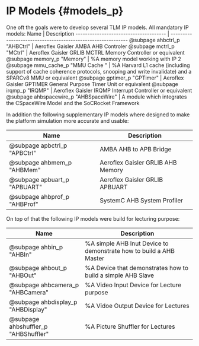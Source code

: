 IP Models {#models_p}
=====================

One oft the goals were to develop several TLM IP models. 
All mandatory IP models:
Name                                   | Description
-------------------------------------- | ------------------------------------------------------------
@subpage ahbctrl_p "AHBCtrl"           | Aeroflex Gaisler AMBA AHB Controler
@subpage mctrl_p "MCtrl"               | Aeroflex Gaisler GRLIB MCTRL Memory Controller or equivalent
@subpage memory_p "Memory"             | %A memory model working with IP 2
@subpage mmu_cache_p "MMU Cache "      | %A Harvard L1 cache (including support of cache coherence protocols, snooping and write invalidate) and a SPARCv8 MMU or equivalent
@subpage gptimer_p "GPTimer"           | Aeroflex Gaisler GPTIMER General Purpose Timer Unit or equivalent
@subpage irqmp_p "IRQMP"               | Aeroflex Gaisler IRQMP Interrupt Controller or equivalent
@subpage ahbspacewire_p "AHBSpaceWire" | A module which integrates the CSpaceWire Model and the SoCRocket Framework

In addition the following supplementary IP models where designed to make the platform simulation more accurate and usable:

Name                             | Description
-------------------------------- | ------------------------------------------------------------
@subpage apbctrl_p "APBCtrl"     | AMBA AHB to APB Bridge
@subpage ahbmem_p "AHBMem"       | Aeroflex Gaisler GRLIB AHB Memory
@subpage apbuart_p "APBUART"     | Aeroflex Gaisler GRLIB APBUART
@subpage ahbprof_p "AHBProf"     | SystemC AHB System Profiler

On top of that the following IP models were build for lecturing purpose:

Name                                 | Description
------------------------------------ | ----------------------------------------------------------------
@subpage ahbin_p "AHBIn"             | %A simple AHB Inut Device to demonstrate how to build a AHB Master
@subpage ahbout_p "AHBOut"           | %A Device that demonstrates how to build a simple AHB Slave
@subpage ahbcamera_p "AHBCamera"     | %A Video Input Device for Lecture purpose
@subpage ahbdisplay_p "AHBDisplay"   | %A Vidoe Output Device for Lectures
@subpage ahbshuffler_p "AHBShuffler" | %A Picture Shuffler for Lectures

